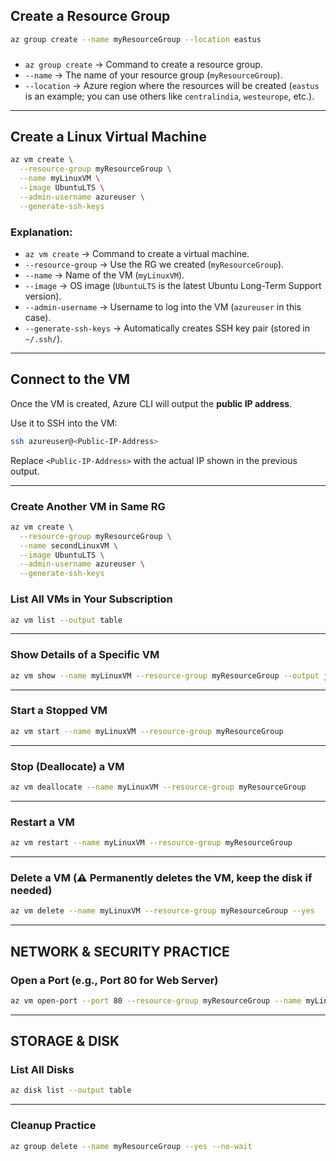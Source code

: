 

## Create a Resource Group

```bash
az group create --name myResourceGroup --location eastus
```

### 
- `az group create` → Command to create a resource group.
- `--name` → The name of your resource group (`myResourceGroup`).
- `--location` → Azure region where the resources will be created (`eastus` is an example; you can use others like `centralindia`, `westeurope`, etc.).

---

## Create a Linux Virtual Machine

```bash
az vm create \
  --resource-group myResourceGroup \
  --name myLinuxVM \
  --image UbuntuLTS \
  --admin-username azureuser \
  --generate-ssh-keys
```

### Explanation:
- `az vm create` → Command to create a virtual machine.
- `--resource-group` → Use the RG we created (`myResourceGroup`).
- `--name` → Name of the VM (`myLinuxVM`).
- `--image` → OS image (`UbuntuLTS` is the latest Ubuntu Long-Term Support version).
- `--admin-username` → Username to log into the VM (`azureuser` in this case).
- `--generate-ssh-keys` → Automatically creates SSH key pair (stored in `~/.ssh/`).

---

## Connect to the VM

Once the VM is created, Azure CLI will output the **public IP address**.

Use it to SSH into the VM:

```bash
ssh azureuser@<Public-IP-Address>
```

Replace `<Public-IP-Address>` with the actual IP shown in the previous output.

---
### Create Another VM in Same RG
```bash
az vm create \
  --resource-group myResourceGroup \
  --name secondLinuxVM \
  --image UbuntuLTS \
  --admin-username azureuser \
  --generate-ssh-keys
```

### List All VMs in Your Subscription
```bash
az vm list --output table
```

---

### Show Details of a Specific VM
```bash
az vm show --name myLinuxVM --resource-group myResourceGroup --output json
```

---

### Start a Stopped VM
```bash
az vm start --name myLinuxVM --resource-group myResourceGroup
```

---

### Stop (Deallocate) a VM
```bash
az vm deallocate --name myLinuxVM --resource-group myResourceGroup
```

---

### Restart a VM
```bash
az vm restart --name myLinuxVM --resource-group myResourceGroup
```

---

### Delete a VM (⚠️ Permanently deletes the VM, keep the disk if needed)
```bash
az vm delete --name myLinuxVM --resource-group myResourceGroup --yes
```

---

## NETWORK & SECURITY PRACTICE

### Open a Port (e.g., Port 80 for Web Server)
```bash
az vm open-port --port 80 --resource-group myResourceGroup --name myLinuxVM
```

---

## STORAGE & DISK

### List All Disks
```bash
az disk list --output table
```

---



### Cleanup Practice
```bash
az group delete --name myResourceGroup --yes --no-wait
```
